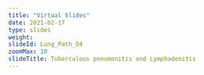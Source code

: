 ```yaml
---
title: "Virtual Slides"
date: 2021-02-17
type: slides
weight:
slideId: Lung_Path_04
zoomMax: 10
slideTitle: Tuberculous pneumonitis and Lymphadenitis
---
```

